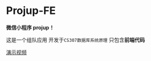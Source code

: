 # Projup-FE
**微信小程序 projup！**

这是一个组队应用
开发于`CS307数据库系统原理`
只包含**前端代码**

[演示视频](https://1drv.ms/u/s!AtkoirAe0TL9gY8qL-o8aRxUQi94sw?e=DfixXo)

